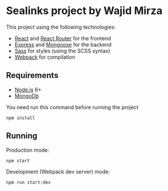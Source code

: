 # Sealinks project by Wajid Mirza

This project using the following technologies:
- [React](https://facebook.github.io/react/) and [React Router](https://reacttraining.com/react-router/) for the frontend
- [Express](http://expressjs.com/) and [Mongoose](http://mongoosejs.com/) for the backend
- [Sass](http://sass-lang.com/) for styles (using the SCSS syntax)
- [Webpack](https://webpack.github.io/) for compilation


## Requirements

- [Node.js](https://nodejs.org/en/) 6+
- [MongoDb](https://www.mongodb.com/)


You need run this command before running the project
```shell
npm install
```


## Running

Production mode:

```shell
npm start
```

Development (Webpack dev server) mode:

```shell
npm run start:dev
```
